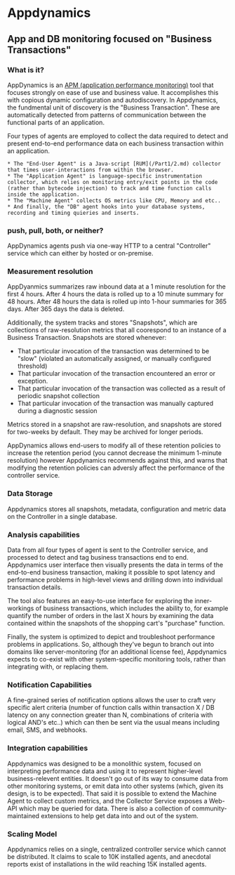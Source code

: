 # Appdynamics

## App and DB monitoring focused on "Business Transactions"

### What is it?

AppDynamics is an [APM (application performance monitoring)](/Part1/2.md) tool
that focuses strongly on ease of use and business value. It accomplishes this
with copious dynamic configuration and autodiscovery. In Appdynamics, the
fundmental unit of discovery is the "Business Transaction". These are
automatically detected from patterns of communication between the functional
parts of an application.

Four types of agents are employed to collect the data required to detect and
present end-to-end performance data on each business transaction within an
application. 

	* The "End-User Agent" is a Java-script [RUM](/Part1/2.md) collector that times user-interactions from within the browser.
	* The "Application Agent" is language-specific instrumentation collector, which relies on monitoring entry/exit points in the code (rather than bytecode injection) to track and time function calls inside the application.
	* The "Machine Agent" collects OS metrics like CPU, Memory and etc..
	* And finally, the "DB" agent hooks into your database systems, recording and timing quieries and inserts.

### push, pull, both, or neither?

AppDynamics agents push via one-way HTTP to a central "Controller" service
which can either by hosted or on-premise.

### Measurement resolution

AppDyanmics summarizes raw inbound data at a 1 minute resolution for the first
4 hours. After 4 hours the data is rolled up to a 10 minute summary for 48
hours.  After 48 hours the data is rolled up into 1-hour summaries for 365
days. After 365 days the data is deleted.

Additionally, the system tracks and stores "Snapshots", which are collections
of raw-resolution metrics that all coorespond to an instance of a Business
Transaction. Snapshots are stored whenever: 

 * That particular invocation of the transaction was determined to be "slow" (violated an automatically assigned, or manually configured threshold)
 * That particular invocation of the transaction encountered an error or exception.
 * That particular invocation of the transaction was collected as a result of periodic snapshot collection
 * That particular invocation of the transaction was manually captured during a diagnostic session

Metrics stored in a snapshot are raw-resolution, and snapshots are stored for
two-weeks by default. They may be archived for longer periods. 

AppDynamics allows end-users to modify all of these retention policies to
increase the retention period (you cannot decrease the minimum 1-minute
resolution) however Appdynamics recommends against this, and warns that modifying
the retention policies can adversly affect the performance of the controller
service. 

### Data Storage

Appdynamics stores all snapshots, metadata, configuration and metric data on the
Controller in a single database. 

### Analysis capabilities

Data from all four types of agent is sent to the Controller service, and
processed to detect and tag business transactions end to end. Appdynamics user
interface then visually presents the data in terms of the end-to-end business
transaction, making it possible to spot latency and performance problems in
high-level views and drilling down into individual transaction details.

The tool also features an easy-to-use interface for exploring the
inner-workings of business transactions, which includes the ability to, for
example quantify the number of orders in the last X hours by examining the data
contained within the snapshots of the shopping cart's "purchase" function.

Finally, the system is optimized to depict and troubleshoot performance
problems in applications. So, although they've begun to branch out into domains
like server-monitoring (for an additional license fee), Appdynamics expects to
co-exist with other system-specific monitoring tools, rather than integrating
with, or replacing them.

### Notification Capabilities

A fine-grained series of notification options allows the user to craft very
specific alert criteria (number of function calls within transaction X / DB
latency on any connection greater than N, combinations of criteria with logical
AND's etc..) which can then be sent via the usual means including email, SMS,
and webhooks.

### Integration capabilities

Appdynamics was designed to be a monolithic system, focused on interpreting
performance data and using it to represent higher-level business-relevent
entities. It doesn't go out of its way to consume data from other monitoring
systems, or emit data into other systems (which, given its design, is to be
expected). That said it is possible to extend the Machine Agent to collect
custom metrics, and the Collector Service exposes a Web-API which may be
queried for data. There is also a collection of community-maintained extensions
to help get data into and out of the system.

### Scaling Model

Appdynamics relies on a single, centralized controller service which cannot be
distributed. It claims to scale to 10K installed agents, and anecdotal reports
exist of installations in the wild reaching 15K installed agents. 
